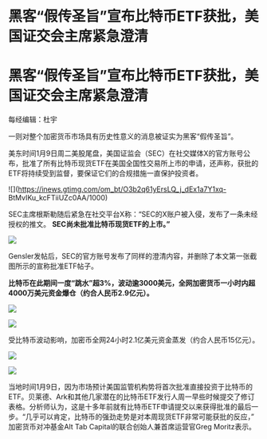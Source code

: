 # 黑客“假传圣旨”宣布比特币ETF获批，美国证交会主席紧急澄清

# 黑客“假传圣旨”宣布比特币ETF获批，美国证交会主席紧急澄清

每经编辑：杜宇

一则对整个加密货币市场具有历史性意义的消息被证实为黑客“假传圣旨”。

美东时间1月9日周二美股尾盘，美国证监会（SEC）在社交媒体X的官方账号公布，批准了所有比特币现货ETF在美国全国性交易所上市的申请，还声称，获批的ETF将持续受到监督，要保证它们的合规措施一直保护投资者。

![](https://inews.gtimg.com/om_bt/O3b2q61yErsLQ_j_dEx1a7Y1xq-
BtMvIKu_kcFTiiUZc0AA/1000)

SEC主席根斯勒随后紧急在社交平台X称：“SEC的X账户被入侵，发布了一条未经授权的推文。 **SEC尚未批准比特币现货ETF的上市。”**

![](https://inews.gtimg.com/om_bt/ObLbYjexgfPrF_cFPOzHfWRAqv5D4lTf5jygIbhRiv1pcAA/1000)

Gensler发帖后，SEC的官方账号发布了同样的澄清内容，并删除了本文第一张截图所示的宣称批准ETF帖子。

**比特币在此期间一度“跳水”超3%，波动逾3000美元，全网加密货币一小时内超4000万美元资金爆仓（约合人民币2.9亿元）。**

![](https://inews.gtimg.com/om_bt/O_uvszopDWsPiitZiRjyKay6Y9FNhjOZN65SpHSJ6jg5gAA/1000)

![](https://inews.gtimg.com/om_bt/O5fq99NZEEaLz4YhC2pq83NwVthRMYJ3VXwjts85VFCqoAA/1000)

受比特币波动影响，加密币全网24小时2.1亿美元资金蒸发（约合人民币15亿元）。

![](https://inews.gtimg.com/om_bt/OGTO4huMy74rBw7QMn7RBEkLSxAiol2P-X_b5PLquXnJAAA/1000)

![](https://inews.gtimg.com/om_bt/OLLHhtLYvyrbdPGc77kJCkCzMFdCvKzHgJhaSd3_Kfb0sAA/1000)

当地时间1月9日，因为市场预计美国监管机构势将首次批准直接投资于比特币的ETF。贝莱德、Ark和其他几家潜在的比特币ETF发行人周一早些时候提交了修订表格。分析师认为，这是十多年前就有比特币ETF申请提交以来获得批准的最后一步。“几乎可以肯定，比特币的强劲走势是对本周现货ETF非常可能获批的反应，”
加密货币对冲基金Alt Tab Capital的联合创始人兼首席运营官Greg Moritz表示。

